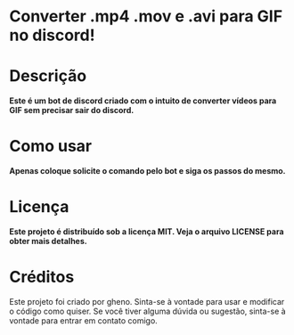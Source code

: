 # Converter .mp4 .mov e .avi para GIF no discord!


# Descrição

**Este é um bot de discord criado com o intuito de converter vídeos para GIF sem precisar sair do discord.**

# Como usar
**Apenas coloque solicite o comando pelo bot e siga os passos do mesmo.**


# Licença
**Este projeto é distribuído sob a licença MIT. Veja o arquivo LICENSE para obter mais detalhes.**

# Créditos
Este projeto foi criado por gheno. Sinta-se à vontade para usar e modificar o código como quiser. Se você tiver alguma dúvida ou sugestão, sinta-se à vontade para entrar em contato comigo.
